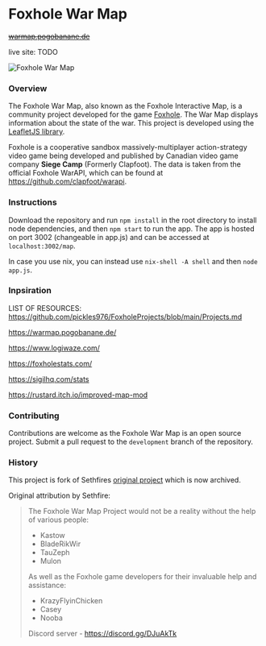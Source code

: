 # Foxhole War Map

~~[warmap.pogobanane.de](https://warmap.pogobanane.de/)~~

live site: TODO

![Foxhole War Map](https://i.imgur.com/g3QaBO2.png)

### Overview

The Foxhole War Map, also known as the Foxhole Interactive Map, is a community project developed for the game [Foxhole](https://store.steampowered.com/app/505460/Foxhole/). The War Map displays information about the state of the war. This project is developed using the [LeafletJS library](https://leafletjs.com/).

Foxhole is a cooperative sandbox massively-multiplayer action-strategy video game being developed and published by Canadian video game company **Siege Camp** (Formerly Clapfoot). The data is taken from the official Foxhole WarAPI, which can be found at https://github.com/clapfoot/warapi.

### Instructions

Download the repository and run `npm install` in the root directory to install node dependencies, and then `npm start` to run the app. The app is hosted on port 3002 (changeable in app.js) and can be accessed at `localhost:3002/map`.

In case you use nix, you can instead use `nix-shell -A shell` and then `node app.js`.

### Inpsiration

LIST OF RESOURCES: https://github.com/pickles976/FoxholeProjects/blob/main/Projects.md

https://warmap.pogobanane.de/

https://www.logiwaze.com/

https://foxholestats.com/

https://sigilhq.com/stats

https://rustard.itch.io/improved-map-mod

### Contributing

Contributions are welcome as the Foxhole War Map is an open source project. Submit a pull request to the `development` branch of the repository.

### History

This project is fork of Sethfires [original project](https://github.com/Sethfire/foxhole-war-map) which is now archived.

Original attribution by Sethfire:

> The Foxhole War Map Project would not be a reality without the help of various people:
>
> - Kastow
> - BladeRikWir
> - TauZeph
> - Mulon
>
> As well as the Foxhole game developers for their invaluable help and assistance:
>
> - KrazyFlyinChicken
> - Casey
> - Nooba
>
> Discord server - https://discord.gg/DJuAkTk
